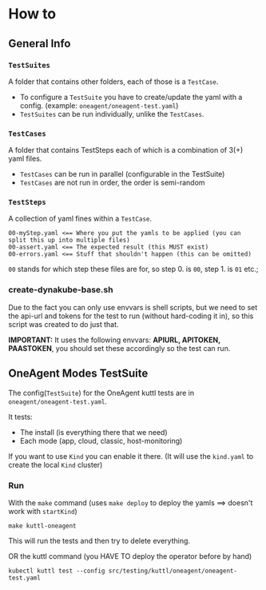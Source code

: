 # How to

## General Info

### `TestSuites`
A folder that contains other folders, each of those is a `TestCase`.
- To configure a `TestSuite` you have to create/update the yaml with a config. (example: `oneagent/oneagent-test.yaml`)
- `TestSuites` can be run individually, unlike the `TestCases`.

### `TestCases`
A folder that contains TestSteps each of which is a combination of 3(+) yaml files.

- `TestCases` can be run in parallel (configurable in the TestSuite)
- `TestCases` are not run in order, the order is semi-random

### `TestSteps`
A collection of yaml fines within a `TestCase`.

```
00-myStep.yaml <== Where you put the yamls to be applied (you can split this up into multiple files)
00-assert.yaml <== The expected result (this MUST exist)
00-errors.yaml <== Stuff that shouldn't happen (this can be omitted)
```

`00` stands for which step these files are for, so step 0. is `00`, step 1. is `01` etc.;

### create-dynakube-base.sh
Due to the fact you can only use envvars is shell scripts,
but we need to set the api-url and tokens for the test to run (without hard-coding it in),
so this script was created to do just that.


**IMPORTANT:**
It uses the following envvars: **APIURL, APITOKEN, PAASTOKEN**,
you should set these accordingly so the test can run.

## OneAgent Modes TestSuite
The config(`TestSuite`) for the OneAgent kuttl tests are in `oneagent/oneagent-test.yaml`.

It tests:
- The install (is everything there that we need)
- Each mode (app, cloud, classic, host-monitoring)

If you want to use `Kind` you can enable it there. (It will use the `kind.yaml` to create the local `Kind` cluster)

### Run

With the `make` command (uses `make deploy` to deploy the yamls ==> doesn't work with `startKind`)
```
make kuttl-oneagent
```
This will run the tests and then try to delete everything.


OR the kuttl command (you HAVE TO deploy the operator before by hand)
```
kubectl kuttl test --config src/testing/kuttl/oneagent/oneagent-test.yaml
```

